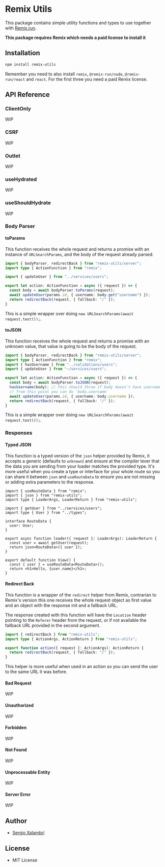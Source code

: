 # Remix Utils

This package contains simple utility functions and types to use together with [Remix.run](https://remix.run).

**This package requires Remix which needs a paid license to install it**

## Installation

```bash
npm install remix-utils
```

Remember you need to also install `remix`, `@remix-run/node`, `@remix-run/react` and `react`. For the first three you need a paid Remix license.

## API Reference

### ClientOnly

WIP

### CSRF

WIP

### Outlet

WIP

### useHydrated

WIP

### useShouldHydrate

WIP

### Body Parser

#### toParams

This function receives the whole request and returns a promise with an instance of `URLSearchParams`, and the body of the request already parsed.

```ts
import { bodyParser, redirectBack } from "remix-utils/server";
import type { ActionFunction } from "remix";

import { updateUser } from "../services/users";

export let action: ActionFunction = async ({ request }) => {
  const body = await bodyParser.toParams(request);
  await updateUser(params.id, { username: body.get("username") });
  return redirectBack(request, { fallback: "/" });
}
```

This is a simple wrapper over doing `new URLSearchParams(await request.text());`.

#### toJSON

This function receives the whole request and returns a promise with an unknown value, that value is going to be the body of the request.

```ts
import { bodyParser, redirectBack } from "remix-utils/server";
import type { ActionFunction } from "remix";
import { hasUsername } from "../validations/users";
import { updateUser } from "~/services/users";

export let action: ActionFunction = async ({ request }) => {
  const body = await bodyParser.toJSON(request);
  hasUsername(body); // this should throw if body doesn't have username
  // from this point you can do `body.username`
  await updateUser(params.id, { username: body.username });
  return redirectBack(request, { fallback: "/" });
}
```

This is a simple wrapper over doing `new URLSearchParams(await request.text());`.

### Responses

#### Typed JSON

This function is a typed version of the `json` helper provided by Remix, it accepts a generic (defaults to `unknown`) and ensure at the compiler lever that the data you are sending from your loader matches the provided type. It's more useful when you create a type or interface for your whole route so you can share it between `json` and `useRouteData` to ensure you are not missing or adding extra parameters to the response.

```tsx
import { useRouteData } from "remix";
import { json } from "remix-utils";
import type { LoaderArgs, LoaderReturn } from "remix-utils";

import { getUser } from "../services/users";
import type { User } from "../types";

interface RouteData {
  user: User;
}

export async function loader({ request }: LoaderArgs): LoaderReturn {
  const user = await getUser(request);
  return json<RouteData>({ user });
}

export default function View() {
  const { user } = useRouteData<RouteData>();
  return <h1>Hello, {user.name}</h1>;
}
```

#### Redirect Back

This function is a wrapper of the `redirect` helper from Remix, contrarian to Remix's version this one receives the whole request object as first value and an object with the response init and a fallback URL.

The response created with this function will have the `Location` header pointing to the `Referer` header from the request, or if not available the fallback URL provided in the second argument.

```ts
import { redirectBack } from "remix-utils";
import type { ActionArgs, ActionReturn } from "remix-utils";

export function action({ request }: ActionArgs): ActionReturn {
  return redirectBack(request, { fallback: "/" });
}
```

This helper is more useful when used in an action so you can send the user to the same URL it was before.

#### Bad Request

WIP

#### Unauthorized

WIP

#### Forbidden

WIP

#### Not Found

WIP

#### Unprocessable Entity

WIP

#### Server Error

WIP

## Author

- [Sergio Xalambrí](https://sergiodxa.com)

## License

- MIT License
